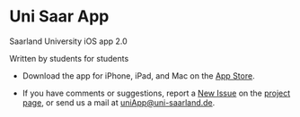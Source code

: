 # Uni Saar App

Saarland University iOS app 2.0 

Written by students for students 
* Download the app for iPhone, iPad, and Mac on the [App Store](https://apps.apple.com/app/uni-saar/id736099223]).

* If you have comments or suggestions, report a [New Issue](https://github.com/AliHassany/UniSaarApp/issues) on the
[project page](https://github.com/AliHassany/UniSaarApp/), or send us a mail at 
<uniApp@uni-saarland.de>.
